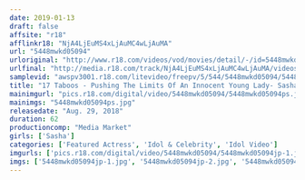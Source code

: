 ```yaml
---
date: 2019-01-13
draft: false
affsite: "r18"
afflinkr18: "NjA4LjEuMS4xLjAuMC4wLjAuMA"
url: "5448mwkd05094"
urloriginal: "http://www.r18.com/videos/vod/movies/detail/-/id=5448mwkd05094"
urlfinal: "http://media.r18.com/track/NjA4LjEuMS4xLjAuMC4wLjAuMA/videos/vod/movies/detail/-/id=5448mwkd05094"
samplevid: "awspv3001.r18.com/litevideo/freepv/5/544/5448mwkd05094/5448mwkd05094_dmb_w.mp4"
title: "17 Taboos - Pushing The Limits Of An Innocent Young Lady- Sasha"
mainimgurl: "pics.r18.com/digital/video/5448mwkd05094/5448mwkd05094ps.jpg"
mainimgs: "5448mwkd05094ps.jpg"
releasedate: "Aug. 29, 2018"
duration: 62
productioncomp: "Media Market"
girls: ['Sasha']
categories: ['Featured Actress', 'Idol & Celebrity', 'Idol Video']
imgurls: ['pics.r18.com/digital/video/5448mwkd05094/5448mwkd05094jp-1.jpg', 'pics.r18.com/digital/video/5448mwkd05094/5448mwkd05094jp-2.jpg', 'pics.r18.com/digital/video/5448mwkd05094/5448mwkd05094jp-3.jpg', 'pics.r18.com/digital/video/5448mwkd05094/5448mwkd05094jp-4.jpg', 'pics.r18.com/digital/video/5448mwkd05094/5448mwkd05094jp-5.jpg', 'pics.r18.com/digital/video/5448mwkd05094/5448mwkd05094jp-6.jpg', 'pics.r18.com/digital/video/5448mwkd05094/5448mwkd05094jp-7.jpg', 'pics.r18.com/digital/video/5448mwkd05094/5448mwkd05094jp-8.jpg', 'pics.r18.com/digital/video/5448mwkd05094/5448mwkd05094jp-9.jpg', 'pics.r18.com/digital/video/5448mwkd05094/5448mwkd05094jp-10.jpg', 'pics.r18.com/digital/video/5448mwkd05094/5448mwkd05094jp-11.jpg', 'pics.r18.com/digital/video/5448mwkd05094/5448mwkd05094jp-12.jpg', 'pics.r18.com/digital/video/5448mwkd05094/5448mwkd05094jp-13.jpg', 'pics.r18.com/digital/video/5448mwkd05094/5448mwkd05094jp-14.jpg', 'pics.r18.com/digital/video/5448mwkd05094/5448mwkd05094jp-15.jpg', 'pics.r18.com/digital/video/5448mwkd05094/5448mwkd05094jp-16.jpg', 'pics.r18.com/digital/video/5448mwkd05094/5448mwkd05094jp-17.jpg', 'pics.r18.com/digital/video/5448mwkd05094/5448mwkd05094jp-18.jpg', 'pics.r18.com/digital/video/5448mwkd05094/5448mwkd05094jp-19.jpg', 'pics.r18.com/digital/video/5448mwkd05094/5448mwkd05094jp-20.jpg']
imgs: ['5448mwkd05094jp-1.jpg', '5448mwkd05094jp-2.jpg', '5448mwkd05094jp-3.jpg', '5448mwkd05094jp-4.jpg', '5448mwkd05094jp-5.jpg', '5448mwkd05094jp-6.jpg', '5448mwkd05094jp-7.jpg', '5448mwkd05094jp-8.jpg', '5448mwkd05094jp-9.jpg', '5448mwkd05094jp-10.jpg', '5448mwkd05094jp-11.jpg', '5448mwkd05094jp-12.jpg', '5448mwkd05094jp-13.jpg', '5448mwkd05094jp-14.jpg', '5448mwkd05094jp-15.jpg', '5448mwkd05094jp-16.jpg', '5448mwkd05094jp-17.jpg', '5448mwkd05094jp-18.jpg', '5448mwkd05094jp-19.jpg', '5448mwkd05094jp-20.jpg']
---
```

